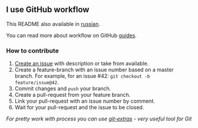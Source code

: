 ## I use GitHub workflow

This README also available in [russian](https://github.com/verybigman/bem-ng/blob/master/CONTRIBUTING.ru.md).

You can read more about workflow on GitHub [guides](http://guides.github.com/).

### How to contribute

1. [Create an issue](https://github.com/verybigman/bem-grid/issues/new) with description or take from available.
2. Create a feature-branch with an issue number based on a master branch. For example, for an issue #42: `git checkout -b feature/issue@42`.
3. Commit changes and `push` your branch.
4. Create a pull-request from your feature branch.
5. Link your pull-request with an issue number by comment.
6. Wait for your pull-request and the issue to be closed.

_For pretty work with process you can use [git-extras](https://github.com/visionmedia/git-extras) - very useful tool for Git_

